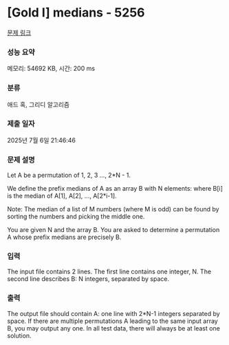 # [Gold I] medians - 5256 

[문제 링크](https://www.acmicpc.net/problem/5256) 

### 성능 요약

메모리: 54692 KB, 시간: 200 ms

### 분류

애드 혹, 그리디 알고리즘

### 제출 일자

2025년 7월 6일 21:46:46

### 문제 설명

<p>Let A be a permutation of 1, 2, 3 ..., 2*N - 1.</p>

<p>We define the prefix medians of A as an array B with N elements: where B[i] is the median of A[1], A[2], ..., A[2*i-1].</p>

<p>Note: The median of a list of M numbers (where M is odd) can be found by sorting the numbers and picking the middle one.</p>

<p>You are given N and the array B. You are asked to determine a permutation A whose prefix medians are precisely B.</p>

### 입력 

 <p>The input file contains 2 lines. The first line contains one integer, N. The second line describes B: N integers, separated by space.</p>

### 출력 

 <p>The output file should contain A: one line with 2*N-1 integers separated by space. If there are multiple permutations A leading to the same input array B, you may output any one. In all test data, there will always be at least one solution.</p>

